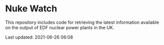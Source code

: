 # Nuke Watch

This repository includes code for retrieving the latest information available on the output of EDF nuclear power plants in the UK.

Last updated: 2021-06-26 06:08